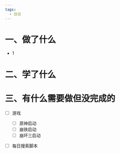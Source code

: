 ```yaml
---
tags:
  - 日记
---
```



# 一、做了什么

- 1


# 二、学了什么




# 三、有什么需要做但没完成的
- [ ] 游戏
	- [ ] 原神启动
	- [ ] 崩铁启动
	- [ ] 崩坏三启动
- [ ] 每日搜索脚本

